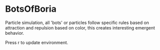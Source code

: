 # BotsOfBoria
Particle simulation, all 'bots' or particles follow specific rules based on attraction and repulsion based on color, this creates interesting emergent behavior.

Press r to update environment.



